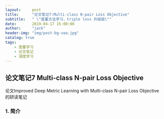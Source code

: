 ```yaml
---
layout:     post
title:      "论文笔记7:Multi-class N-pair Loss Objective"
subtitle:   " \"度量方法学习，triple loss 升级版\""
date:       2019-04-17 15:00:00
author:     "jack"
header-img: "img/post-bg-sea.jpg"
catalog: true
tags:
    - 度量学习
    - 论文笔记
    - 深度学习
---
```


## 论文笔记7 Multi-class N-pair Loss Objective

论文Improved Deep Metric Learning with Multi-class N-pair Loss Objective的研读笔记

### 1. 简介

